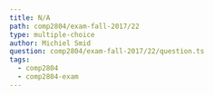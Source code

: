 ```yaml
---
title: N/A
path: comp2804/exam-fall-2017/22
type: multiple-choice
author: Michiel Smid
question: comp2804/exam-fall-2017/22/question.ts
tags:
  - comp2804
  - comp2804-exam
---
```


